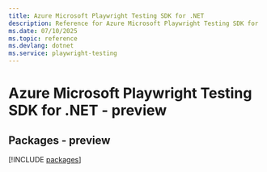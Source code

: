 ```yaml
---
title: Azure Microsoft Playwright Testing SDK for .NET
description: Reference for Azure Microsoft Playwright Testing SDK for .NET
ms.date: 07/10/2025
ms.topic: reference
ms.devlang: dotnet
ms.service: playwright-testing
---
```

# Azure Microsoft Playwright Testing SDK for .NET - preview
## Packages - preview
[!INCLUDE [packages](microsoft-playwright-testing-index.md)]